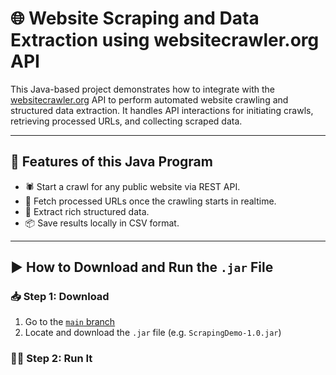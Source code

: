 # 🌐 Website Scraping and Data Extraction using websitecrawler.org API

This Java-based project demonstrates how to integrate with the [websitecrawler.org](https://websitecrawler.org) API to perform automated website 
crawling and structured data extraction. It handles API interactions for initiating crawls, retrieving processed URLs, and collecting scraped data.

---

## 🚀 Features of this Java Program

- 🕷️ Start a crawl for any public website via REST API.
- 📄 Fetch processed URLs once the crawling starts in realtime.
- 🧠 Extract rich structured data.
- 📦 Save results locally in CSV format.

---

## ▶️ How to Download and Run the `.jar` File

### 📥 Step 1: Download

1. Go to the [`main` branch](https://github.com/pc8544/Website-Scraping-And-Data-Extraction/tree/main)
2. Locate and download the `.jar` file (e.g. `ScrapingDemo-1.0.jar`)

### 🏃‍♂️ Step 2: Run It
